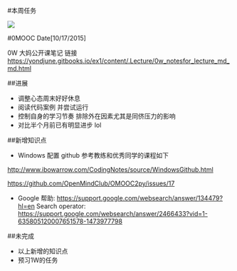 

#本周任务

![](QQ截图20151016153936.jpg)

#0MOOC Date[10/17/2015]

0W 大妈公开课笔记 链接
https://yondjune.gitbooks.io/ex1/content/.Lecture/0w_notesfor_lecture_md_md.html


##进展
- 调整心态周末好好休息
- 阅读代码案例 并尝试运行
- 控制自身的学习节奏 排除外在因素尤其是同侪压力的影响 
- 对比半个月前已有明显进步 lol


##新增知识点

- Windows 配置 github 参考教练和优秀同学的课程如下

http://www.ibowarrow.com/CodingNotes/source/WindowsGithub.html

https://github.com/OpenMindClub/OMOOC2py/issues/17


- Google 帮助:
https://support.google.com/websearch/answer/134479?hl=en
Search operator:
https://support.google.com/websearch/answer/2466433?vid=1-635805120007651578-1473977798



##未完成

- 以上新增的知识点
- 预习1W的任务

